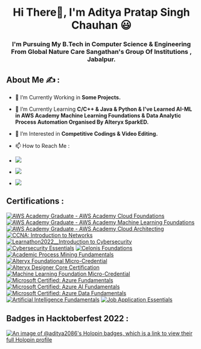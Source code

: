 <h1 align="center">Hi There👋, I'm Aditya Pratap Singh Chauhan</a> 😃</h1>
<h3 align="center">I'm Pursuing My B.Tech in Computer Science & Engineering From Global Nature Care Sangathan's Group Of Institutions , Jabalpur.</h3>

## About Me ✍ :
- 🔭 I’m Currently Working in **Some Projects.**

- 🌱 I’m Currently Learning **C/C++ & Java & Python & I've Learned AI-ML in AWS Academy Machine Learning Foundations & Data Analytic Process Automation Organised By Alteryx SparkED.**

- 👀 I’m Interested in **Competitive Codings & Video Editing.**

- 📫 How to Reach Me : 
- <a href="cs2086@global.org.in"><img src="https://img.shields.io/badge/Gmail-D14836?style=for-the-badge&logo=gmail&logoColor=white"></a>
- [<img src="https://img.shields.io/badge/linkedin-%230077B5.svg?&style=for-the-badge&logo=linkedin&logoColor=white" />](https://www.linkedin.com/in/aditya-pratap-singh-chauhan-882766227)
- [<img src="https://img.shields.io/badge/instagram-%23E4405F.svg?style=for-the-badge&logo=Instagram&logoColor=white"/></a>](https://www.instagram.com/adisingh_14/)

## Certifications :

<!--START_SECTION:badges-->

[![AWS Academy Graduate - AWS Academy Cloud Foundations](https://images.credly.com/size/110x110/images/73e4a58b-a8ef-41a3-a7db-9183dd269882/image.png)](https://www.credly.com/badges/52fd1ebc-121b-42d4-9e01-0d12098764cb/public_url "AWS Academy Graduate - AWS Academy Cloud Foundations")
[![AWS Academy Graduate - AWS Academy Machine Learning Foundations](https://images.credly.com/size/110x110/images/254b883a-44a3-4cec-b6f2-946a80522b39/image.png)](https://www.credly.com/badges/56ce9341-5a52-4e33-a04b-c7eb19325b07/public_url "AWS Academy Graduate - AWS Academy Machine Learning Foundations")
[![AWS Academy Graduate - AWS Academy Cloud Architecting](https://images.credly.com/size/110x110/images/2f7b0627-48a0-4894-8d46-3245bdfe0463/image.png)](https://www.credly.com/badges/c842b384-5d07-4729-8256-91302d9d4924/public_url")
[![CCNA: Introduction to Networks](https://images.credly.com/size/110x110/images/70d71df5-f3dc-4380-9b9d-f22513a70417/CCNAITN__1_.png)](https://www.credly.com/badges/d303da6b-44f5-46e9-8a18-078daaa7b331/public_url")
[![Learnathon2022__Introduction to Cybersecurity](https://images.credly.com/size/110x110/images/af8c6b4e-fc31-47c4-8dcb-eb7a2065dc5b/I2CS__1_.png)](https://www.credly.com/badges/31ecee58-b9fe-4508-8384-a4f9dd9b4233/public_url")
[![Cybersecurity Essentials](https://images.credly.com/size/110x110/images/054913b2-e271-49a2-a1a4-9bf1c1f9a404/CyberEssentials.png)](https://www.credly.com/badges/53e5873e-2225-4954-bb40-374eb0b485ff/public_url")
[![Celonis Foundations](https://images.credly.com/size/110x110/images/4ff66a5e-7ca4-4018-a50a-621d1075c1bc/Foundations-Learning-Foundational.png)](https://www.credly.com/badges/3b2612c3-4544-4d5b-a8ea-4c462e1bf54d/public_url")
[![Academic Process Mining Fundamentals](https://images.credly.com/size/110x110/images/0831dac1-0a49-448d-a786-57c72c984bd1/image.png)](https://www.credly.com/badges/77b46e96-be79-4001-83b3-1d4013eebffb/public_url")
[![Alteryx Foundational Micro-Credential](https://images.credly.com/size/110x110/images/1ec9c0f8-60f4-4c96-8fc8-2442b9022a12/image.png)](https://www.credly.com/badges/b6f02704-76e1-45a8-886d-8557d6930003/public_url")
[![Alteryx Designer Core Certification](https://images.credly.com/size/110x110/images/14744318-8d6a-49c3-971d-6a4a0f524925/Certification_Designer_Core.png)](https://www.credly.com/badges/75da5fbd-3ec5-444c-93aa-4f6c70deda54/public_url")
[![Machine Learning Foundation Micro-Credential](https://images.credly.com/size/110x110/images/70b7f41e-7711-426d-8e87-e6a7b14d3790/image.png)](https://www.credly.com/badges/467c934f-236a-4c02-a787-b9deff1bf0ed/public_url")
[![Microsoft Certified: Azure Fundamentals](https://images.credly.com/size/110x110/images/be8fcaeb-c769-4858-b567-ffaaa73ce8cf/image.png)](https://www.credly.com/badges/cc271d5c-ae50-42ca-94f2-0004d3ee312e/public_url")
[![Microsoft Certified: Azure AI Fundamentals](https://images.credly.com/size/110x110/images/4136ced8-75d5-4afb-8677-40b6236e2672/azure-ai-fundamentals-600x600.png)](https://www.credly.com/badges/3d66d600-00f2-47b8-8e12-173ecf2df6f3/public_url")
[![Microsoft Certified: Azure Data Fundamentals](https://images.credly.com/size/110x110/images/70eb1e3f-d4de-4377-a062-b20fb29594ea/azure-data-fundamentals-600x600.png)](https://www.credly.com/badges/e4bd72b0-fc8e-42e8-8f58-d52e5a5ffdda/public_url")
[![Artificial Intelligence Fundamentals](https://images.credly.com/size/110x110/images/82b908e1-fdcd-4785-9d32-97f11ccbcf08/image.png)](https://www.credly.com/badges/de9248da-3064-41f4-8fca-4d2ff9118b67/public_url")
[![Job Application Essentials](https://images.credly.com/size/110x110/images/7ae738cc-d7af-45fd-ad53-3e21666cdeca/Job_Application_Essentials.png)](https://www.credly.com/badges/2a54b78e-b51f-4dfc-b4d5-ba136a219b59/public_url")
<!--END_SECTION:badges-->

## Badges in Hacktoberfest 2022 :

[![An image of @aditya2086's Holopin badges, which is a link to view their full Holopin profile](https://holopin.me/aditya2086)](https://holopin.io/@aditya2086)
